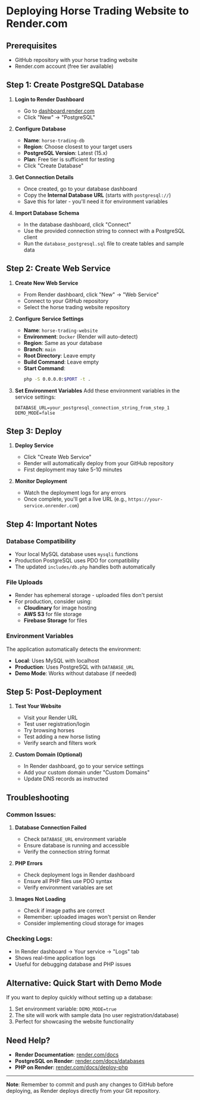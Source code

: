 # Deploying Horse Trading Website to Render.com

## Prerequisites
- GitHub repository with your horse trading website
- Render.com account (free tier available)

## Step 1: Create PostgreSQL Database

1. **Login to Render Dashboard**
   - Go to [dashboard.render.com](https://dashboard.render.com)
   - Click "New" → "PostgreSQL"

2. **Configure Database**
   - **Name**: `horse-trading-db`
   - **Region**: Choose closest to your target users
   - **PostgreSQL Version**: Latest (15.x)
   - **Plan**: Free tier is sufficient for testing
   - Click "Create Database"

3. **Get Connection Details**
   - Once created, go to your database dashboard
   - Copy the **Internal Database URL** (starts with `postgresql://`)
   - Save this for later - you'll need it for environment variables

4. **Import Database Schema**
   - In the database dashboard, click "Connect" 
   - Use the provided connection string to connect with a PostgreSQL client
   - Run the `database_postgresql.sql` file to create tables and sample data

## Step 2: Create Web Service

1. **Create New Web Service**
   - From Render dashboard, click "New" → "Web Service"
   - Connect to your GitHub repository
   - Select the horse trading website repository

2. **Configure Service Settings**
   - **Name**: `horse-trading-website`
   - **Environment**: `Docker` (Render will auto-detect)
   - **Region**: Same as your database
   - **Branch**: `main`
   - **Root Directory**: Leave empty
   - **Build Command**: Leave empty
   - **Start Command**: 
     ```bash
     php -S 0.0.0.0:$PORT -t .
     ```

3. **Set Environment Variables**
   Add these environment variables in the service settings:
   ```
   DATABASE_URL=your_postgresql_connection_string_from_step_1
   DEMO_MODE=false
   ```

## Step 3: Deploy

1. **Deploy Service**
   - Click "Create Web Service"
   - Render will automatically deploy from your GitHub repository
   - First deployment may take 5-10 minutes

2. **Monitor Deployment**
   - Watch the deployment logs for any errors
   - Once complete, you'll get a live URL (e.g., `https://your-service.onrender.com`)

## Step 4: Important Notes

### Database Compatibility
- Your local MySQL database uses `mysqli` functions
- Production PostgreSQL uses PDO for compatibility
- The updated `includes/db.php` handles both automatically

### File Uploads
- Render has ephemeral storage - uploaded files don't persist
- For production, consider using:
  - **Cloudinary** for image hosting
  - **AWS S3** for file storage
  - **Firebase Storage** for files

### Environment Variables
The application automatically detects the environment:
- **Local**: Uses MySQL with localhost
- **Production**: Uses PostgreSQL with `DATABASE_URL`
- **Demo Mode**: Works without database (if needed)

## Step 5: Post-Deployment

1. **Test Your Website**
   - Visit your Render URL
   - Test user registration/login
   - Try browsing horses
   - Test adding a new horse listing
   - Verify search and filters work

2. **Custom Domain (Optional)**
   - In Render dashboard, go to your service settings
   - Add your custom domain under "Custom Domains"
   - Update DNS records as instructed

## Troubleshooting

### Common Issues:

1. **Database Connection Failed**
   - Check `DATABASE_URL` environment variable
   - Ensure database is running and accessible
   - Verify the connection string format

2. **PHP Errors**
   - Check deployment logs in Render dashboard
   - Ensure all PHP files use PDO syntax
   - Verify environment variables are set

3. **Images Not Loading**
   - Check if image paths are correct
   - Remember: uploaded images won't persist on Render
   - Consider implementing cloud storage for images

### Checking Logs:
- In Render dashboard → Your service → "Logs" tab
- Shows real-time application logs
- Useful for debugging database and PHP issues

## Alternative: Quick Start with Demo Mode

If you want to deploy quickly without setting up a database:

1. Set environment variable: `DEMO_MODE=true`
2. The site will work with sample data (no user registration/database)
3. Perfect for showcasing the website functionality

## Need Help?

- **Render Documentation**: [render.com/docs](https://render.com/docs)
- **PostgreSQL on Render**: [render.com/docs/databases](https://render.com/docs/databases)
- **PHP on Render**: [render.com/docs/deploy-php](https://render.com/docs/deploy-php)

---

**Note**: Remember to commit and push any changes to GitHub before deploying, as Render deploys directly from your Git repository. 